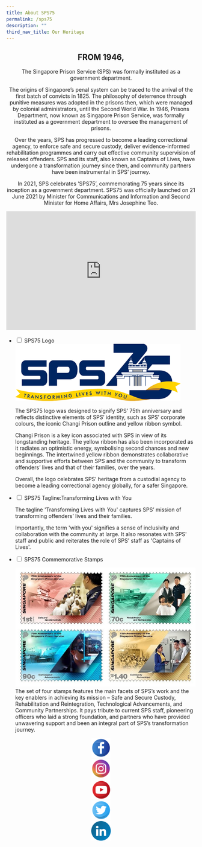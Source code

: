 ```yaml
---
title: About SPS75
permalink: /sps75
description: ""
third_nav_title: Our Heritage
---
```

<center><h2>FROM 1946,</h2>

<p>The Singapore Prison Service (SPS) was formally instituted as a government department.</p>

<p>The origins of Singapore’s penal system can be traced to the arrival of the first batch of convicts in 1825. The philosophy of deterrence through punitive measures was adopted in the prisons then, which were managed by colonial administrators, until the Second World War. In 1946, Prisons Department, now known as Singapore Prison Service, was formally instituted as a government department to oversee the management of prisons.</p>

<p>Over the years, SPS has progressed to become a leading correctional agency, to enforce safe and secure custody, deliver evidence-informed rehabilitation programmes and carry out effective community supervision of released offenders. SPS and its staff, also known as Captains of Lives, have undergone a transformation journey since then, and community partners have been instrumental in SPS’ journey.</p>

<p>In 2021, SPS celebrates ’SPS75’, commemorating 75 years since its inception as a government department. SPS75 was officially launched on 21 June 2021 by Minister for Communications and Information and Second Minister for Home Affairs, Mrs Josephine Teo.</p></center>

<iframe title="YouTube video player" src="https://www.youtube.com/embed/aZ1DbO7epB0" width="100%" height="315" frameborder="0" allowfullscreen="allowfullscreen"></iframe>


<ul class="jekyllcodex_accordion">
  <li>
    <input type="checkbox" id="accordion1">
    <label for="accordion1">SPS75 Logo</label>
    <div>
      <img src="/images/SPS75/sps75-logo.png" alt=""><br><p>The SPS75 logo was designed to signify SPS’ 75th anniversary and reflects distinctive elements of SPS’ identity, such as SPS’ corporate colours, the iconic Changi Prison outline and yellow ribbon symbol.</p>

<p>Changi Prison is a key icon associated with SPS in view of its longstanding heritage. The yellow ribbon has also been incorporated as it radiates an optimistic energy, symbolising second chances and new beginnings. The intertwined yellow ribbon demonstrates collaborative and supportive efforts between SPS and the community to transform offenders’ lives and that of their families, over the years.</p>

<p>Overall, the logo celebrates SPS’ heritage from a custodial agency to become a leading correctional agency globally, for a safer Singapore.</p>
    </div>
	</li>  
  <li>
    <input type="checkbox" id="accordion2">
    <label for="accordion2">SPS75 Tagline:Transforming Lives with You</label>
    <div>
      <p>The tagline 'Transforming Lives with You' captures SPS’ mission of transforming offenders’ lives and their families.</p><p>Importantly, the term 'with you' signifies a sense of inclusivity and collaboration with the community at large. It also resonates with SPS' staff and public and reiterates the role of SPS' staff as 'Captains of Lives'.</p>
    </div>
  </li>
  <li>
    <input type="checkbox" id="accordion3">
    <label for="accordion3">SPS75 Commemorative Stamps</label>
    <div>
      <p>
       <img src="/images/SPS75/sps75-stamps-cropped.jpg" alt=""><br>The set of four stamps features the main facets of SPS’s work and the key enablers in achieving its mission – Safe and Secure Custody, Rehabilitation and Reintegration, Technological Advancements, and Community Partnerships. It pays tribute to current SPS staff, pioneering officers who laid a strong foundation, and partners who have provided unwavering support and been an integral part of SPS’s transformation journey.
      </p>
    </div>
  </li>
</ul>

<center><div class="row">
  <div class="column"><a href="https://www.facebook.com/SingaporePrisonService">
  <img src="/images/SPS75/facebook.png" alt="" style="width:52px;height:52px;">
</a></div>
  <div class="column"><a href="https://www.instagram.com/singaporeprisonservice/">
  <img src="/images/SPS75/instagram.png" alt="" style="width:52px;height:52px;">
</a></div>
  <div class="column"><a href="https://www.youtube.com/c/SingaporePrisonService/videos">
  <img src="/images/SPS75/youtube.png" alt="" style="width:52px;height:52px;">
</a></div>
	<div class="column"><a href="https://www.twitter.com/SingaporePrison">
  <img src="/images/SPS75/twitter.png" alt="" style="width:52px;height:52px;">
</a></div>
  <div class="column"></div>
	<div class="column"><a href="https://sg.linkedin.com/company/singaporeprisonservice">
  <img src="/images/SPS75/linkedin.png" alt="" style="width:52px;height:52px;">
</a></div>
</div><center>